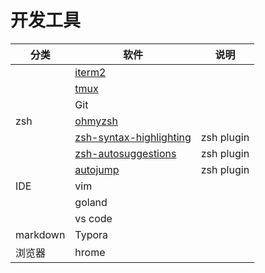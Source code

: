 # 开发工具
| 分类     | 软件                                                         | 说明       |
| -------- | ------------------------------------------------------------ | ---------- |
|          | [iterm2](https://iterm2.com/)                                |            |
|          | [tmux](https://github.com/tmux/tmux)                         |            |
|          | Git                                                          |            |
| zsh      | [ohmyzsh](https://github.com/ohmyzsh/ohmyzsh)                |            |
|          | [zsh-syntax-highlighting](https://github.com/zsh-users/zsh-syntax-highlighting) | zsh plugin |
|          | [zsh-autosuggestions](https://github.com/zsh-users/zsh-autosuggestions) | zsh plugin |
|          | [autojump](https://github.com/wting/autojump)                | zsh plugin |
| IDE      | vim                                                          |            |
|          | goland                                                       |            |
|          | vs code                                                      |            |
| markdown | Typora                                                       |            |
| 浏览器   | hrome                                                        |            |



